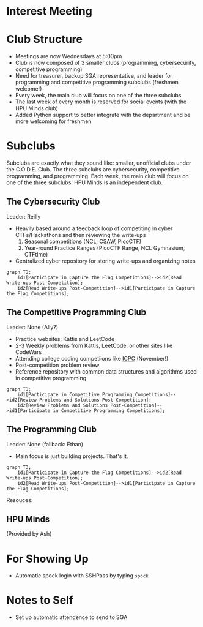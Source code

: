 # Interest Meeting

# Club Structure
- Meetings are now Wednesdays at 5:00pm
- Club is now composed of 3 smaller clubs (programming, cybersecurity, competitive programming)
- Need for treasurer, backup SGA representative, and leader for programming and competitive programming subclubs (freshmen welcome!)
- Every week, the main club will focus on one of the three subclubs
- The last week of every month is reserved for social events (with the HPU Minds club)
- Added Python support to better integrate with the department and be more welcoming for freshmen

# Subclubs
Subclubs are exactly what they sound like: smaller, unofficial clubs under the C.O.D.E. Club. The three subclubs are cybersecurity, competitive programming, and
programming. Each week, the main club will focus on one of the three subclubs. HPU Minds is an independent club.

## The Cybersecurity Club
Leader: Reilly

- Heavily based around a feedback loop of competiting in cyber CTFs/Hackathons and then reviewing the write-ups
    1. Seasonal competitions (NCL, CSAW, PicoCTF)
    2. Year-round Practice Ranges (PicoCTF Range, NCL Gymnasium, CTFtime)
- Centralized cyber repository for storing write-ups and organizing notes

```mermaid
graph TD;
    id1[Participate in Capture the Flag Competitions]-->id2[Read Write-ups Post-Competition];
    id2[Read Write-ups Post-Competition]-->id1[Participate in Capture the Flag Competitions];
```

## The Competitive Programming Club
Leader: None (Ally?)

- Practice websites: Kattis and LeetCode
- 2-3 Weekly problems from Kattis, LeetCode, or other sites like CodeWars
- Attending college coding competiions like [ICPC](https://icpc.global/) (November!)
- Post-competition problem review
- Reference repository with common data structures and algorithms used in competitive programming

```mermaid
graph TD;
    id1[Participate in Competitive Programming Competitions]-->id2[Review Problems and Solutions Post-Competition];
    id2[Review Problems and Solutions Post-Competition]-->id1[Participate in Competitive Programming Competitions];
```

## The Programming Club
Leader: None (fallback: Ethan)

- Main focus is just building projects. That's it.

```mermaid
graph TD;
    id1[Participate in Capture the Flag Competitions]-->id2[Read Write-ups Post-Competition];
    id2[Read Write-ups Post-Competition]-->id1[Participate in Capture the Flag Competitions];
```

Resouces:

## HPU Minds
(Provided by Ash)

# For Showing Up
- Automatic spock login with SSHPass by typing `spock`

# Notes to Self
- Set up automatic attendence to send to SGA
